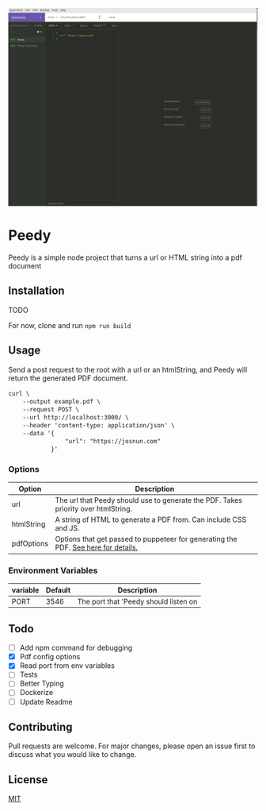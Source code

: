 ![Usage Example](https://raw.githubusercontent.com/josnun/peedy/master/data/screenshots/demo.gif)

# Peedy

Peedy is a simple node project that turns a url or HTML string into a pdf document

## Installation

TODO

For now, clone and run `npm run build`

## Usage

Send a post request to the root with a url or an htmlString, and Peedy will return the generated PDF document.

```
curl \
    --output example.pdf \
    --request POST \
    --url http://localhost:3000/ \
    --header 'content-type: application/json' \
    --data '{
                "url": "https://josnun.com"
            }'

```

### Options

| Option     | Description                                                                                                                                                         |
| ---------- | ------------------------------------------------------------------------------------------------------------------------------------------------------------------- |
| url        | The url that Peedy should use to generate the PDF. Takes priority over htmlString.                                                                                  |
| htmlString | A string of HTML to generate a PDF from. Can include CSS and JS.                                                                                                    |
| pdfOptions | Options that get passed to puppeteer for generating the PDF. [See here for details.](https://github.com/puppeteer/puppeteer/blob/v2.0.0/docs/api.md#pagepdfoptions) |

### Environment Variables

| variable | Default | Description                           |
| -------- | ------- | ------------------------------------- |
| PORT     | 3546    | The port that 'Peedy should listen on |

## Todo

- [ ] Add npm command for debugging
- [x] Pdf config options
- [x] Read port from env variables
- [ ] Tests
- [ ] Better Typing
- [ ] Dockerize
- [ ] Update Readme

## Contributing

Pull requests are welcome. For major changes, please open an issue first to discuss what you would like to change.

## License

[MIT](https://choosealicense.com/licenses/mit/)
